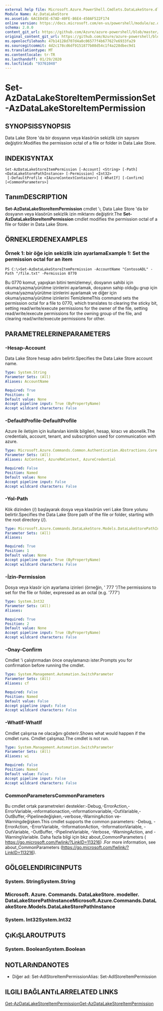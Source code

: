 ```yaml
---
external help file: Microsoft.Azure.PowerShell.Cmdlets.DataLakeStore.dll-Help.xml
Module Name: Az.DataLakeStore
ms.assetid: 6ACE045E-67AD-40FE-86E4-450AF522F174
online version: https://docs.microsoft.com/en-us/powershell/module/az.datalakestore/set-azdatalakestoreitempermission
schema: 2.0.0
content_git_url: https://github.com/Azure/azure-powershell/blob/master/src/DataLakeStore/DataLakeStore/help/Set-AzDataLakeStoreItemPermission.md
original_content_git_url: https://github.com/Azure/azure-powershell/blob/master/src/DataLakeStore/DataLakeStore/help/Set-AzDataLakeStoreItemPermission.md
ms.openlocfilehash: 47b14128d707d4a0c06577f4b677627e6933fa29
ms.sourcegitcommit: 4d2c178cd6df9151877b08d54c1f4a228dbec9d1
ms.translationtype: MT
ms.contentlocale: tr-TR
ms.lasthandoff: 01/29/2020
ms.locfileid: "93761048"
---
```

# <span data-ttu-id="a0dee-101">Set-AzDataLakeStoreItemPermission</span><span class="sxs-lookup"><span data-stu-id="a0dee-101">Set-AzDataLakeStoreItemPermission</span></span>

## <span data-ttu-id="a0dee-102">SYNOPSIS</span><span class="sxs-lookup"><span data-stu-id="a0dee-102">SYNOPSIS</span></span>
<span data-ttu-id="a0dee-103">Data Lake Store 'da bir dosyanın veya klasörün sekizlik izin sayısını değiştirir.</span><span class="sxs-lookup"><span data-stu-id="a0dee-103">Modifies the permission octal of a file or folder in Data Lake Store.</span></span>

## <span data-ttu-id="a0dee-104">INDEKI</span><span class="sxs-lookup"><span data-stu-id="a0dee-104">SYNTAX</span></span>

```
Set-AzDataLakeStoreItemPermission [-Account] <String> [-Path] <DataLakeStorePathInstance> [-Permission] <Int32>
 [-DefaultProfile <IAzureContextContainer>] [-WhatIf] [-Confirm] [<CommonParameters>]
```

## <span data-ttu-id="a0dee-105">Tanım</span><span class="sxs-lookup"><span data-stu-id="a0dee-105">DESCRIPTION</span></span>
<span data-ttu-id="a0dee-106">**Set-AzDataLakeStoreItemPermission** cmdlet 'ı, Data Lake Store 'da bir dosyanın veya klasörün sekizlik izin miktarını değiştirir.</span><span class="sxs-lookup"><span data-stu-id="a0dee-106">The **Set-AzDataLakeStoreItemPermission** cmdlet modifies the permission octal of a file or folder in Data Lake Store.</span></span>

## <span data-ttu-id="a0dee-107">ÖRNEKLERDEN</span><span class="sxs-lookup"><span data-stu-id="a0dee-107">EXAMPLES</span></span>

### <span data-ttu-id="a0dee-108">Örnek 1: bir öğe için sekizlik izin ayarlama</span><span class="sxs-lookup"><span data-stu-id="a0dee-108">Example 1: Set the permission octal for an item</span></span>
```
PS C:\>Set-AzDataLakeStoreItemPermission -AccountName "ContosoADL" -Path "/file.txt" -Permission 0770
```

<span data-ttu-id="a0dee-109">Bu 0770 komut, yapışkan bitini temizlemeyi, dosyanın sahibi için okuma/yazma/yürütme izinlerini ayarlamak, dosyanın sahip olduğu grup için okuma/yazma/yürütme izinlerini ayarlamak ve diğer için okuma/yazma/yürütme izinlerini Temizleme</span><span class="sxs-lookup"><span data-stu-id="a0dee-109">This command sets the permission octal for a file to 0770, which translates to clearing the sticky bit, setting read/write/execute permissions for the owner of the file, setting read/write/execute permissions for the owning group of the file, and clearing read/write/execute permissions for other.</span></span>

## <span data-ttu-id="a0dee-110">PARAMETRELERINE</span><span class="sxs-lookup"><span data-stu-id="a0dee-110">PARAMETERS</span></span>

### <span data-ttu-id="a0dee-111">-Hesap</span><span class="sxs-lookup"><span data-stu-id="a0dee-111">-Account</span></span>
<span data-ttu-id="a0dee-112">Data Lake Store hesap adını belirtir.</span><span class="sxs-lookup"><span data-stu-id="a0dee-112">Specifies the Data Lake Store account name.</span></span>

```yaml
Type: System.String
Parameter Sets: (All)
Aliases: AccountName

Required: True
Position: 0
Default value: None
Accept pipeline input: True (ByPropertyName)
Accept wildcard characters: False
```

### <span data-ttu-id="a0dee-113">-DefaultProfile</span><span class="sxs-lookup"><span data-stu-id="a0dee-113">-DefaultProfile</span></span>
<span data-ttu-id="a0dee-114">Azure ile iletişim için kullanılan kimlik bilgileri, hesap, kiracı ve abonelik.</span><span class="sxs-lookup"><span data-stu-id="a0dee-114">The credentials, account, tenant, and subscription used for communication with azure.</span></span>

```yaml
Type: Microsoft.Azure.Commands.Common.Authentication.Abstractions.Core.IAzureContextContainer
Parameter Sets: (All)
Aliases: AzContext, AzureRmContext, AzureCredential

Required: False
Position: Named
Default value: None
Accept pipeline input: False
Accept wildcard characters: False
```

### <span data-ttu-id="a0dee-115">-Yol</span><span class="sxs-lookup"><span data-stu-id="a0dee-115">-Path</span></span>
<span data-ttu-id="a0dee-116">Kök dizinden (/) başlayarak dosya veya klasörün veri Lake Store yolunu belirtir.</span><span class="sxs-lookup"><span data-stu-id="a0dee-116">Specifies the Data Lake Store path of the file or folder, starting with the root directory (/).</span></span>

```yaml
Type: Microsoft.Azure.Commands.DataLakeStore.Models.DataLakeStorePathInstance
Parameter Sets: (All)
Aliases:

Required: True
Position: 1
Default value: None
Accept pipeline input: True (ByPropertyName)
Accept wildcard characters: False
```

### <span data-ttu-id="a0dee-117">-İzin</span><span class="sxs-lookup"><span data-stu-id="a0dee-117">-Permission</span></span>
<span data-ttu-id="a0dee-118">Dosya veya klasör için ayarlama izinleri (örneğin, ' 777 ')</span><span class="sxs-lookup"><span data-stu-id="a0dee-118">The permissions to set for the file or folder, expressed as an octal (e.g. '777')</span></span>

```yaml
Type: System.Int32
Parameter Sets: (All)
Aliases:

Required: True
Position: 2
Default value: None
Accept pipeline input: True (ByPropertyName)
Accept wildcard characters: False
```

### <span data-ttu-id="a0dee-119">-Onay</span><span class="sxs-lookup"><span data-stu-id="a0dee-119">-Confirm</span></span>
<span data-ttu-id="a0dee-120">Cmdlet 'i çalıştırmadan önce onaylamanızı ister.</span><span class="sxs-lookup"><span data-stu-id="a0dee-120">Prompts you for confirmation before running the cmdlet.</span></span>

```yaml
Type: System.Management.Automation.SwitchParameter
Parameter Sets: (All)
Aliases: cf

Required: False
Position: Named
Default value: False
Accept pipeline input: False
Accept wildcard characters: False
```

### <span data-ttu-id="a0dee-121">-WhatIf</span><span class="sxs-lookup"><span data-stu-id="a0dee-121">-WhatIf</span></span>
<span data-ttu-id="a0dee-122">Cmdlet çalışırsa ne olacağını gösterir.</span><span class="sxs-lookup"><span data-stu-id="a0dee-122">Shows what would happen if the cmdlet runs.</span></span>
<span data-ttu-id="a0dee-123">Cmdlet çalışmaz.</span><span class="sxs-lookup"><span data-stu-id="a0dee-123">The cmdlet is not run.</span></span>

```yaml
Type: System.Management.Automation.SwitchParameter
Parameter Sets: (All)
Aliases: wi

Required: False
Position: Named
Default value: False
Accept pipeline input: False
Accept wildcard characters: False
```

### <span data-ttu-id="a0dee-124">CommonParameters</span><span class="sxs-lookup"><span data-stu-id="a0dee-124">CommonParameters</span></span>
<span data-ttu-id="a0dee-125">Bu cmdlet ortak parametreleri destekler:-Debug,-ErrorAction,-ErrorVariable,-ınformationaction,-ınformationvariable,-OutVariable,-OutBuffer,-Pipelinedeğişken,-verbose,-WarningAction ve-Warningdeğişken.</span><span class="sxs-lookup"><span data-stu-id="a0dee-125">This cmdlet supports the common parameters: -Debug, -ErrorAction, -ErrorVariable, -InformationAction, -InformationVariable, -OutVariable, -OutBuffer, -PipelineVariable, -Verbose, -WarningAction, and -WarningVariable.</span></span> <span data-ttu-id="a0dee-126">Daha fazla bilgi için bkz about_CommonParameters ( https://go.microsoft.com/fwlink/?LinkID=113216) .</span><span class="sxs-lookup"><span data-stu-id="a0dee-126">For more information, see about_CommonParameters (https://go.microsoft.com/fwlink/?LinkID=113216).</span></span>

## <span data-ttu-id="a0dee-127">GÖLGELENDIRICI</span><span class="sxs-lookup"><span data-stu-id="a0dee-127">INPUTS</span></span>

### <span data-ttu-id="a0dee-128">System. String</span><span class="sxs-lookup"><span data-stu-id="a0dee-128">System.String</span></span>

### <span data-ttu-id="a0dee-129">Microsoft. Azure. Commands. DataLakeStore. modeller. DataLakeStorePathInstance</span><span class="sxs-lookup"><span data-stu-id="a0dee-129">Microsoft.Azure.Commands.DataLakeStore.Models.DataLakeStorePathInstance</span></span>

### <span data-ttu-id="a0dee-130">System. Int32</span><span class="sxs-lookup"><span data-stu-id="a0dee-130">System.Int32</span></span>

## <span data-ttu-id="a0dee-131">ÇıKıŞLAR</span><span class="sxs-lookup"><span data-stu-id="a0dee-131">OUTPUTS</span></span>

### <span data-ttu-id="a0dee-132">System. Boolean</span><span class="sxs-lookup"><span data-stu-id="a0dee-132">System.Boolean</span></span>

## <span data-ttu-id="a0dee-133">NOTLARıNDA</span><span class="sxs-lookup"><span data-stu-id="a0dee-133">NOTES</span></span>
* <span data-ttu-id="a0dee-134">Diğer ad: Set-AdlStoreItemPermission</span><span class="sxs-lookup"><span data-stu-id="a0dee-134">Alias: Set-AdlStoreItemPermission</span></span>

## <span data-ttu-id="a0dee-135">ILGILI BAĞLANTıLAR</span><span class="sxs-lookup"><span data-stu-id="a0dee-135">RELATED LINKS</span></span>

[<span data-ttu-id="a0dee-136">Get-AzDataLakeStoreItemPermission</span><span class="sxs-lookup"><span data-stu-id="a0dee-136">Get-AzDataLakeStoreItemPermission</span></span>](./Get-AzDataLakeStoreItemPermission.md)


